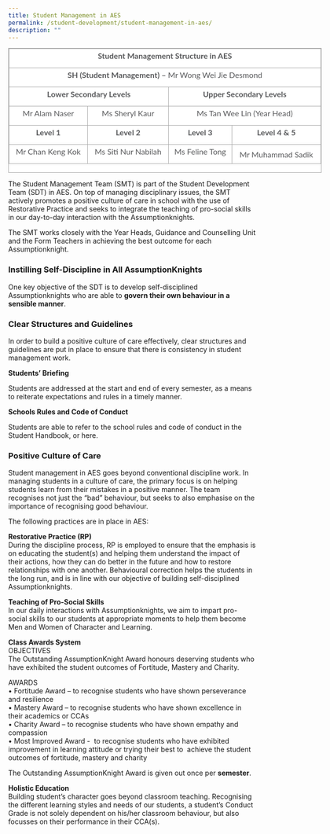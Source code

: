 ```yaml
---
title: Student Management in AES
permalink: /student-development/student-management-in-aes/
description: ""
---
```

<table class="iveo_table ives_tab_simple3 ive_eobj_center" style="margin: auto; outline: 0px; padding: 0px; border-collapse: collapse; clear: both; border: 1px solid rgb(170, 170, 170); color: rgb(88, 89, 91); font-family: Lato, sans-serif; font-size: 16px; font-style: normal; font-variant-ligatures: normal; font-variant-caps: normal; font-weight: 400; letter-spacing: normal; orphans: 2; text-align: left; text-transform: none; white-space: normal; widows: 2; word-spacing: 0px; -webkit-text-stroke-width: 0px; background-color: rgb(255, 255, 255); text-decoration-thickness: initial; text-decoration-style: initial; text-decoration-color: initial; width: 638px; height: 254px;"><tbody style="margin: 0px; outline: 0px; padding: 0px;"><tr style="margin: 0px; outline: 0px; padding: 0px; height: 0pt;"><td colspan="4" style="margin: 0px; outline: 0px; padding: 2px; text-align: center; border: 1px solid rgb(170, 170, 170); width: 637px;"><p dir="ltr" style="margin: 0px 0px 10px; outline: 0px; padding: 0px; line-height: 24px !important; color: rgb(88, 89, 91); font-family: Lato, sans-serif; font-size: 16px; font-weight: normal;"><b style="margin: 0px; outline: 0px; padding: 0px;">Student Management Structure in AES</b></p></td></tr><tr style="margin: 0px; outline: 0px; padding: 0px; height: 0pt;"><td colspan="4" style="margin: 0px; outline: 0px; padding: 2px; text-align: center; border: 1px solid rgb(170, 170, 170);"><p dir="ltr" style="margin: 0px 0px 10px; outline: 0px; padding: 0px; line-height: 24px !important; color: rgb(88, 89, 91); font-family: Lato, sans-serif; font-size: 16px; font-weight: normal;"><b style="margin: 0px; outline: 0px; padding: 0px;">SH (Student Management) –<span>&nbsp;</span></b>Mr Wong Wei Jie Desmond</p></td></tr><tr style="margin: 0px; outline: 0px; padding: 0px; height: 0pt;"><td colspan="2" style="margin: 0px; outline: 0px; padding: 2px; text-align: center; border: 1px solid rgb(170, 170, 170);"><p dir="ltr" style="margin: 0px 0px 10px; outline: 0px; padding: 0px; line-height: 24px !important; color: rgb(88, 89, 91); font-family: Lato, sans-serif; font-size: 16px; font-weight: normal;"><b style="margin: 0px; outline: 0px; padding: 0px;">Lower Secondary Levels</b></p></td><td colspan="2" style="margin: 0px; outline: 0px; padding: 2px; text-align: center; border: 1px solid rgb(170, 170, 170);"><p dir="ltr" style="margin: 0px 0px 10px; outline: 0px; padding: 0px; line-height: 24px !important; color: rgb(88, 89, 91); font-family: Lato, sans-serif; font-size: 16px; font-weight: normal;"><b style="margin: 0px; outline: 0px; padding: 0px;">Upper Secondary Levels</b></p></td></tr><tr style="margin: 0px; outline: 0px; padding: 0px; height: 0pt;"><td style="margin: 0px; outline: 0px; padding: 2px; text-align: center; border: 1px solid rgb(170, 170, 170);"><p dir="ltr" style="margin: 0px 0px 10px; outline: 0px; padding: 0px; line-height: 24px !important; color: rgb(88, 89, 91); font-family: Lato, sans-serif; font-size: 16px; font-weight: normal;"><span style="margin: 0px; outline: 0px; padding: 0px; background-color: initial;">Mr Alam Naser</span></p></td><td style="margin: 0px; outline: 0px; padding: 2px; text-align: center; border: 1px solid rgb(170, 170, 170);"><p dir="ltr" style="margin: 0px 0px 10px; outline: 0px; padding: 0px; line-height: 24px !important; color: rgb(88, 89, 91); font-family: Lato, sans-serif; font-size: 16px; font-weight: normal;"><span style="margin: 0px; outline: 0px; padding: 0px; background-color: initial;">Ms Sheryl Kaur</span></p></td><td colspan="2" style="margin: 0px; outline: 0px; padding: 2px; text-align: center; border: 1px solid rgb(170, 170, 170);"><p dir="ltr" style="margin: 0px 0px 10px; outline: 0px; padding: 0px; line-height: 24px !important; color: rgb(88, 89, 91); font-family: Lato, sans-serif; font-size: 16px; font-weight: normal;">Ms Tan Wee Lin (Year Head)</p></td></tr><tr style="margin: 0px; outline: 0px; padding: 0px; height: 0pt;"><td style="margin: 0px; outline: 0px; padding: 2px; text-align: center; border: 1px solid rgb(170, 170, 170);"><p dir="ltr" style="margin: 0px 0px 10px; outline: 0px; padding: 0px; line-height: 24px !important; color: rgb(88, 89, 91); font-family: Lato, sans-serif; font-size: 16px; font-weight: normal;"><b style="margin: 0px; outline: 0px; padding: 0px;">Level 1</b></p></td><td style="margin: 0px; outline: 0px; padding: 2px; text-align: center; border: 1px solid rgb(170, 170, 170);"><p dir="ltr" style="margin: 0px 0px 10px; outline: 0px; padding: 0px; line-height: 24px !important; color: rgb(88, 89, 91); font-family: Lato, sans-serif; font-size: 16px; font-weight: normal;"><b style="margin: 0px; outline: 0px; padding: 0px;">Level 2</b></p></td><td style="margin: 0px; outline: 0px; padding: 2px; text-align: center; border: 1px solid rgb(170, 170, 170);"><p dir="ltr" style="margin: 0px 0px 10px; outline: 0px; padding: 0px; line-height: 24px !important; color: rgb(88, 89, 91); font-family: Lato, sans-serif; font-size: 16px; font-weight: normal;"><b style="margin: 0px; outline: 0px; padding: 0px;">Level 3</b></p></td><td style="margin: 0px; outline: 0px; padding: 2px; text-align: center; border: 1px solid rgb(170, 170, 170);"><p dir="ltr" style="margin: 0px 0px 10px; outline: 0px; padding: 0px; line-height: 24px !important; color: rgb(88, 89, 91); font-family: Lato, sans-serif; font-size: 16px; font-weight: normal;"><b style="margin: 0px; outline: 0px; padding: 0px;">Level 4 &amp; 5</b></p></td></tr><tr style="margin: 0px; outline: 0px; padding: 0px; height: 0pt;"><td style="margin: 0px; outline: 0px; padding: 2px; text-align: center; border: 1px solid rgb(170, 170, 170);"><p dir="ltr" style="margin: 0px 0px 10px; outline: 0px; padding: 0px; line-height: 24px !important; color: rgb(88, 89, 91); font-family: Lato, sans-serif; font-size: 16px; font-weight: normal;"><span style="margin: 0px; outline: 0px; padding: 0px; background-color: initial;">Mr Chan Keng Kok</span></p></td><td style="margin: 0px; outline: 0px; padding: 2px; text-align: center; border: 1px solid rgb(170, 170, 170);"><p dir="ltr" style="margin: 0px 0px 10px; outline: 0px; padding: 0px; line-height: 24px !important; color: rgb(88, 89, 91); font-family: Lato, sans-serif; font-size: 16px; font-weight: normal;"><span style="margin: 0px; outline: 0px; padding: 0px; background-color: initial;">Ms Siti Nur Nabilah</span></p></td><td style="margin: 0px; outline: 0px; padding: 2px; text-align: center; border: 1px solid rgb(170, 170, 170);"><p dir="ltr" style="margin: 0px 0px 10px; outline: 0px; padding: 0px; line-height: 24px !important; color: rgb(88, 89, 91); font-family: Lato, sans-serif; font-size: 16px; font-weight: normal;"><span style="margin: 0px; outline: 0px; padding: 0px; background-color: initial;">Ms Feline Tong</span><br style="margin: 0px; outline: 0px; padding: 0px;"></p></td><td style="margin: 0px; outline: 0px; padding: 2px; text-align: center; border: 1px solid rgb(170, 170, 170);">Mr Muhammad Sadik<br style="margin: 0px; outline: 0px; padding: 0px;"></td></tr></tbody></table>

  
  

The Student Management Team (SMT) is part of the Student Development Team (SDT) in AES. On top of managing disciplinary issues, the SMT actively promotes a positive culture of care in school with the use of Restorative Practice and seeks to integrate the teaching of pro-social skills in our day-to-day interaction with the Assumptionknights.

  

The SMT works closely with the Year Heads, Guidance and Counselling Unit and the Form Teachers in achieving the best outcome for each Assumptionknight.

###   Instilling Self-Discipline in All AssumptionKnights

  

One key objective of the SDT is to develop self-disciplined Assumptionknights who are able to&nbsp;**govern their own behaviour in a sensible manner**.

###   Clear Structures and Guidelines

  

In order to build a positive culture of care effectively, clear structures and guidelines are put in place to ensure that there is consistency in student management work.

**Students’ Briefing**

Students are addressed at the start and end of every semester, as a means to reiterate expectations and rules in a timely manner.

**Schools Rules and Code of Conduct**

Students are able to refer to the school rules and code of conduct in the Student Handbook, or here.

###   Positive Culture of Care

  

Student management in AES goes beyond conventional discipline work. In managing students in a culture of care, the primary focus is on helping students learn from their mistakes in a positive manner. The team recognises not just the “bad” behaviour, but seeks to also emphasise on the importance of recognising good behaviour.

  

The following practices are in place in AES:

**Restorative Practice (RP)** <br>
During the discipline process, RP is employed to ensure that the emphasis is on educating the student(s) and helping them understand the impact of their actions, how they can do better in the future and how to restore relationships with one another. Behavioural correction helps the students in the long run, and is in line with our objective of building self-disciplined Assumptionknights.

**Teaching of Pro-Social Skills** <br>
In our daily interactions with Assumptionknights, we aim to impart pro-social skills to our students at appropriate moments to help them become Men and Women of Character and Learning.

**Class Awards System** <br>
OBJECTIVES <br>
The Outstanding AssumptionKnight Award honours deserving students who have exhibited the student outcomes of Fortitude, Mastery and Charity.

  

AWARDS <br>
• Fortitude Award – to recognise students who have shown perseverance and resilience <br>
• Mastery Award – to recognise students who have shown excellence in their academics or CCAs <br>
• Charity Award – to recognise students who have shown empathy and compassion <br>
• Most Improved Award -&nbsp; to recognise students who have exhibited improvement in learning attitude or trying their best to&nbsp; achieve the student outcomes of fortitude, mastery and charity

  

The Outstanding AssumptionKnight Award is given out once per&nbsp;**semester**.

**Holistic Education** <br>
Building student’s character goes beyond classroom teaching. Recognising the different learning styles and needs of our students, a student’s Conduct Grade is not solely dependent on his/her classroom behaviour, but also focusses on their performance in their CCA(s).